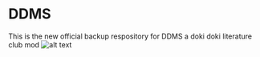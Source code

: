 # DDMS
This is the new official backup respository for DDMS a doki doki literature club mod 
![alt text](https://cdn.discordapp.com/attachments/489478821817614369/501087301477072897/unknown.png)

